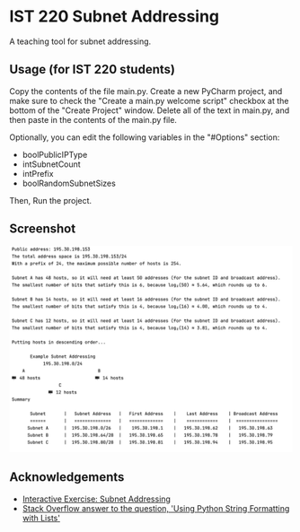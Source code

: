 
# IST 220 Subnet Addressing

A teaching tool for subnet addressing.

## Usage (for IST 220 students)

Copy the contents of the file main.py. Create a new PyCharm project, and make sure to check the "Create a main.py welcome script" checkbox at the bottom of the "Create Project" window. Delete all of the text in main.py, and then paste in the contents of the main.py file. 

Optionally, you can edit the following variables in the "#Options" section:
* boolPublicIPType 
* intSubnetCount 
* intPrefix 
* boolRandomSubnetSizes

Then, Run the project.

## Screenshot

![App Screenshot](https://raw.githubusercontent.com/maf946/SubnetAddressing/draft/screenshot.png)

## Acknowledgements

 - [Interactive Exercise: Subnet Addressing](http://gaia.cs.umass.edu/kurose_ross/interactive/subnet_addressing.php)
 - [Stack Overflow answer to the question, 'Using Python String Formatting with Lists'](https://stackoverflow.com/a/43641381)

